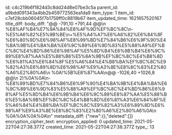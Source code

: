 id: c4c219b6f1824d3c8dd24d8e07be3c5a
parent_id: a9bdd091343a4bb2b459772563ea1da9
item_type: 1
item_id: c7ef28cbb06045f7b1759ff0c8819b67
item_updated_time: 1621657520167
title_diff: 
body_diff: "@@ -791,10 +791,44 @@\\n %E8%AF%B4%E7%9A%84%E8%AF%9D%EF%BC%8C\\n-%E5%A6%82%E5%9B%BE\\n+%E5%A4%A7%E6%A6%82%E6%84%8F%E6%80%9D%E6%98%AF%E8%99%BD%E7%84%B6%E6%9F%90%E4%BA%9B%E4%BA%BA%E6%9C%89%E6%9D%83%E5%88%A9%EF%BC%8C%E4%BD%86%E6%98%AF%E5%8D%B4%E6%9B%B4%E6%9C%89%E8%87%AA%E5%88%B6%E5%8A%9B%EF%BC%8C%E4%B8%8D%E6%81%A3%E6%84%8F%E5%A6%84%E4%B8%BA%EF%BC%8C%E9%82%A3%E6%89%8D%E6%98%AF%E9%A3%8E%E8%8C%83%E2%80%A6%E2%80%A6\\n %0A!%5B%E8%87%AA\\n@@ -1026,40 +1026,8 @@\\n 2)%0A%0A\\n-%E8%99%BD%E7%84%B6%E6%9F%90%E4%BA%9B%E4%BA%BA%E6%9C%89%E6%9D%83%E5%88%A9%EF%BC%8C%E4%BD%86%E6%98%AF%E5%8D%B4%E6%9B%B4%E6%9C%89%E8%87%AA%E5%88%B6%E5%8A%9B%EF%BC%8C%E4%B8%8D%E6%81%A3%E6%84%8F%E5%A6%84%E4%B8%BA%EF%BC%8C%E9%82%A3%E6%89%8D%E6%98%AF%E9%A3%8E%E8%8C%83%E2%80%A6%E2%80%A6%0A\\n %0A%0A%0A%0A\\n"
metadata_diff: {"new":{},"deleted":[]}
encryption_cipher_text: 
encryption_applied: 0
updated_time: 2021-05-22T04:27:38.377Z
created_time: 2021-05-22T04:27:38.377Z
type_: 13